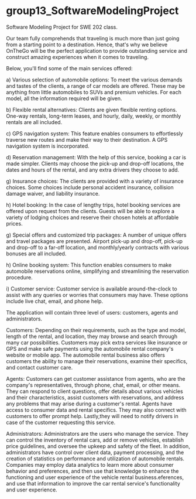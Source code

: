 # group13_SoftwareModelingProject
Software Modeling Project for SWE 202 class.

Our team fully comprehends that traveling is much more than just going from a starting point to a destination. Hence, that's why we believe OnTheGo will be the perfect  application to provide outstanding service and construct amazing experiences when it comes to traveling.

Below, you'll find some of the main services offered: 


a) Various selection of automobile options: To meet the various demands and tastes of the clients, a range of car models are offered. These may be anything from little automobiles to SUVs and premium vehicles. For each model, all the information required will be given. 

b) Flexible rental alternatives: Clients are given flexible renting options. One-way rentals, long-term leases, and hourly, daily, weekly, or monthly rentals are all included. 

c) GPS navigation system: This feature enables consumers to effortlessly traverse new routes and make their way to their destination. A GPS navigation system is incorporated. 

d) Reservation management: With the help of this service, booking a car is made simpler. Clients may choose the pick-up and drop-off locations, the dates and hours of the rental, and any extra drivers they choose to add. 

g) Insurance choices: The clients are provided with a variety of insurance choices. Some choices include personal accident insurance, collision damage waiver, and liability insurance. 

h) Hotel booking: In the case of lengthy trips, hotel booking services are offered upon request from the clients. Guests will be able to explore a variety of lodging choices and reserve their chosen hotels at affordable prices. 

g) Special offers and customized trip packages: A number of unique offers and travel packages are presented. Airport pick-up and drop-off, pick-up and drop-off to a far-off location, and monthly/yearly contracts with various bonuses are all included.

h) Online booking system: This function enables consumers to make automobile reservations online, simplifying and streamlining the reservation procedure. 

i) Customer service: Customer service is available around-the-clock to assist with any queries or worries that consumers may have. These options include live chat, email, and phone help.

The application will contain three level of users: customers, agents and administrators.

   Customers:
Depending on their requirements, such as the type and model, length of the rental, and location, they may browse and search through many car possibilities. Customers may pick extra services like insurance or GPS and make safe payments using the automobile rental company's website or mobile app. The automobile rental business also offers customers the ability to manage their reservations, examine their specifics, and contact customer care.

   Agents:
Customers can get customer assistance from agents, who are the company's representatives, through phone, chat, email, or other means. They can respond to client questions, offer details about various vehicles and their characteristics, assist customers with reservations, and address any problems that may arise during a customer's rental. Agents have access to consumer data and rental specifics. They may also connect with customers to offer prompt help. Lastly,they will need to notify drivers in case of the customer requesting this service.

   Administrators:
Administrators are the users who manage the service. They can control the inventory of rental cars, add or remove vehicles, establish price guidelines, and oversee the upkeep and safety of the fleet. In addition, administrators have control over client data, payment processing, and the creation of statistics on performance and utilization of automobile rentals. Companies may employ data analytics to learn more about consumer behavior and preferences, and then use that knowledge to enhance the functioning and user experience of the vehicle rental business.eferences, and use that information to improve the car rental service's functionality and user experience.
